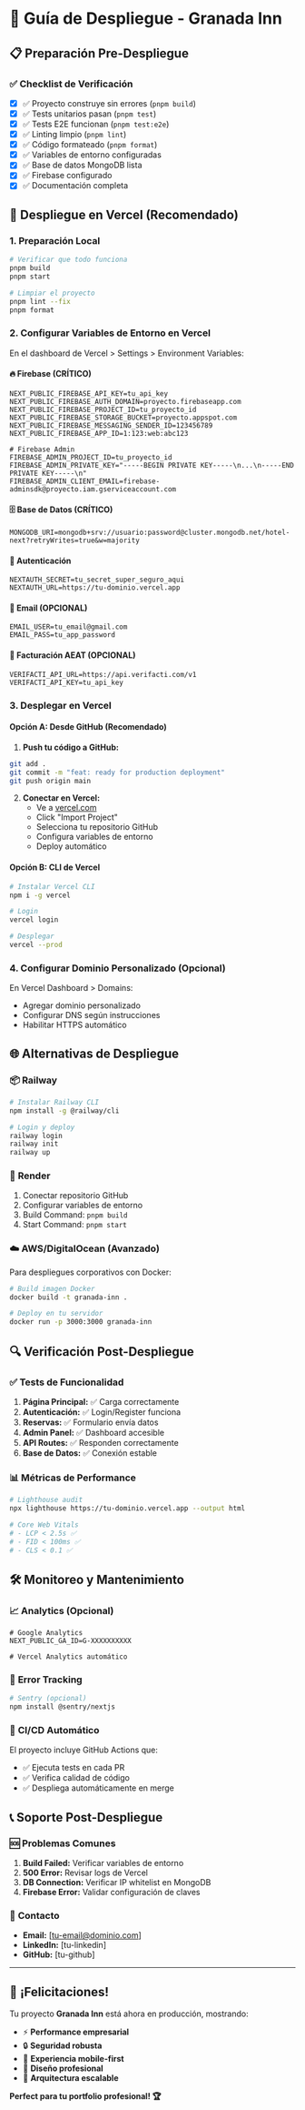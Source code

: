 # 🚀 Guía de Despliegue - Granada Inn

## 📋 Preparación Pre-Despliegue

### ✅ **Checklist de Verificación**

- [x] ✅ Proyecto construye sin errores (`pnpm build`)
- [x] ✅ Tests unitarios pasan (`pnpm test`)
- [x] ✅ Tests E2E funcionan (`pnpm test:e2e`)
- [x] ✅ Linting limpio (`pnpm lint`)
- [x] ✅ Código formateado (`pnpm format`)
- [x] ✅ Variables de entorno configuradas
- [x] ✅ Base de datos MongoDB lista
- [x] ✅ Firebase configurado
- [x] ✅ Documentación completa

## 🎯 **Despliegue en Vercel** (Recomendado)

### 1. **Preparación Local**

```bash
# Verificar que todo funciona
pnpm build
pnpm start

# Limpiar el proyecto
pnpm lint --fix
pnpm format
```

### 2. **Configurar Variables de Entorno en Vercel**

En el dashboard de Vercel > Settings > Environment Variables:

#### 🔥 **Firebase (CRÍTICO)**

```env
NEXT_PUBLIC_FIREBASE_API_KEY=tu_api_key
NEXT_PUBLIC_FIREBASE_AUTH_DOMAIN=proyecto.firebaseapp.com
NEXT_PUBLIC_FIREBASE_PROJECT_ID=tu_proyecto_id
NEXT_PUBLIC_FIREBASE_STORAGE_BUCKET=proyecto.appspot.com
NEXT_PUBLIC_FIREBASE_MESSAGING_SENDER_ID=123456789
NEXT_PUBLIC_FIREBASE_APP_ID=1:123:web:abc123

# Firebase Admin
FIREBASE_ADMIN_PROJECT_ID=tu_proyecto_id
FIREBASE_ADMIN_PRIVATE_KEY="-----BEGIN PRIVATE KEY-----\n...\n-----END PRIVATE KEY-----\n"
FIREBASE_ADMIN_CLIENT_EMAIL=firebase-adminsdk@proyecto.iam.gserviceaccount.com
```

#### 🗄️ **Base de Datos (CRÍTICO)**

```env
MONGODB_URI=mongodb+srv://usuario:password@cluster.mongodb.net/hotel-next?retryWrites=true&w=majority
```

#### 🔐 **Autenticación**

```env
NEXTAUTH_SECRET=tu_secret_super_seguro_aqui
NEXTAUTH_URL=https://tu-dominio.vercel.app
```

#### 📧 **Email (OPCIONAL)**

```env
EMAIL_USER=tu_email@gmail.com
EMAIL_PASS=tu_app_password
```

#### 🧮 **Facturación AEAT (OPCIONAL)**

```env
VERIFACTI_API_URL=https://api.verifacti.com/v1
VERIFACTI_API_KEY=tu_api_key
```

### 3. **Desplegar en Vercel**

#### **Opción A: Desde GitHub (Recomendado)**

1. **Push tu código a GitHub:**

```bash
git add .
git commit -m "feat: ready for production deployment"
git push origin main
```

2. **Conectar en Vercel:**
   - Ve a [vercel.com](https://vercel.com/)
   - Click "Import Project"
   - Selecciona tu repositorio GitHub
   - Configura variables de entorno
   - Deploy automático

#### **Opción B: CLI de Vercel**

```bash
# Instalar Vercel CLI
npm i -g vercel

# Login
vercel login

# Desplegar
vercel --prod
```

### 4. **Configurar Dominio Personalizado** (Opcional)

En Vercel Dashboard > Domains:

- Agregar dominio personalizado
- Configurar DNS según instrucciones
- Habilitar HTTPS automático

## 🌐 **Alternativas de Despliegue**

### 📦 **Railway**

```bash
# Instalar Railway CLI
npm install -g @railway/cli

# Login y deploy
railway login
railway init
railway up
```

### 🚢 **Render**

1. Conectar repositorio GitHub
2. Configurar variables de entorno
3. Build Command: `pnpm build`
4. Start Command: `pnpm start`

### ☁️ **AWS/DigitalOcean** (Avanzado)

Para despliegues corporativos con Docker:

```bash
# Build imagen Docker
docker build -t granada-inn .

# Deploy en tu servidor
docker run -p 3000:3000 granada-inn
```

## 🔍 **Verificación Post-Despliegue**

### ✅ **Tests de Funcionalidad**

1. **Página Principal:** ✅ Carga correctamente
2. **Autenticación:** ✅ Login/Register funciona
3. **Reservas:** ✅ Formulario envía datos
4. **Admin Panel:** ✅ Dashboard accesible
5. **API Routes:** ✅ Responden correctamente
6. **Base de Datos:** ✅ Conexión estable

### 📊 **Métricas de Performance**

```bash
# Lighthouse audit
npx lighthouse https://tu-dominio.vercel.app --output html

# Core Web Vitals
# - LCP < 2.5s ✅
# - FID < 100ms ✅
# - CLS < 0.1 ✅
```

## 🛠️ **Monitoreo y Mantenimiento**

### 📈 **Analytics (Opcional)**

```env
# Google Analytics
NEXT_PUBLIC_GA_ID=G-XXXXXXXXXX

# Vercel Analytics automático
```

### 🚨 **Error Tracking**

```bash
# Sentry (opcional)
npm install @sentry/nextjs
```

### 🔄 **CI/CD Automático**

El proyecto incluye GitHub Actions que:

- ✅ Ejecuta tests en cada PR
- ✅ Verifica calidad de código
- ✅ Despliega automáticamente en merge

## 📞 **Soporte Post-Despliegue**

### 🆘 **Problemas Comunes**

1. **Build Failed:** Verificar variables de entorno
2. **500 Error:** Revisar logs de Vercel
3. **DB Connection:** Verificar IP whitelist en MongoDB
4. **Firebase Error:** Validar configuración de claves

### 📧 **Contacto**

- **Email:** [tu-email@dominio.com]
- **LinkedIn:** [tu-linkedin]
- **GitHub:** [tu-github]

---

## 🎉 **¡Felicitaciones!**

Tu proyecto **Granada Inn** está ahora en producción, mostrando:

- ⚡ **Performance empresarial**
- 🔒 **Seguridad robusta**
- 📱 **Experiencia mobile-first**
- 🎨 **Diseño profesional**
- 🚀 **Arquitectura escalable**

**Perfect para tu portfolio profesional! 🏆**
